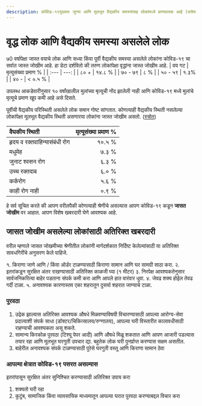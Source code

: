 ```yaml
---
description: कोविड-१९मुख्यतः जुन्या आणि मूलभूत वैद्यकीय समस्यांसह लोकांमध्ये प्राणघातक आहे (वर्तमान आणि भूतकाळ दोन्ही). या मार्गदर्शकामध्ये घ्यावयाच्या अतिरिक्त खबरदारीची रूपरेषा आहे. 
---
```


# वृद्ध लोक आणि वैद्यकीय समस्या असलेले लोक

७0 वर्षापेक्षा जास्त वयाचे लोक आणि सध्या किंवा पूर्वी वैद्यकीय समस्या असलेले लोकांना कोविड-१९ चा सर्वात जास्त जोखीम आहे. हा डेटा दर्शवितो की तरुण लोकांपेक्षा वृद्धांना जास्त जोखीम आहे.
| वय गट | मृत्युसंख्या प्रमाण % |
| :--- | ---: |
| ८० + | १४.८ % |
| ७० - ७९ | ८ % |
| ५० - ५९ | १.३% |
| ४० - | &lt; ०.५ % |


उपलब्ध आकडेवारीनुसार १० वर्षांखालील मुलांच्या मृत्यूची नोंद झालेली नाही आणि कोविड-१९ मध्ये मुलांचे मृत्यूचे प्रमाण खूप कमी आहे असे दिसते.


पूर्वीची वैद्यकीय परिस्थिती असलेले लोक समान गोष्ट सांगतात. कोणत्याही वैद्यकीय स्थिती नसलेल्या लोकांपेक्षा मूलभूत वैद्यकीय स्थिती असणारया लोकांना जास्त जोखीम असतो. \([स्त्रोत](https://ourworldindata.org/coronavirus#case-fatality-rate-of-covid-19-by-preexisting-health-conditions)\)

| वैघकीय स्थिती  | मृत्यूसंख्या प्रमाण % |
| :--- | ---: |
| हृदय व रक्तवाहिन्यासंबंधी रोग | १०.५ % |
| मधुमेह | ७.३ % |
| जुनाट श्वसन रोग | ६.३ % |
| उच्च रक्तदाब | ६.० % |
| कर्करोग | ५.६ % |
| काही रोग नाही | ०.९ % |


हे सर्व सूचित करते की आपण वरीलपैकी कोणत्याही श्रेणीचे असल्यास आपण कोविड-१९ कडून **जासत जोखीम** वर आहात. आपण विशेष खबरदारी घेणे आवश्यक आहे.

## जासत जोखीम असलेल्या लोकांसाठी अतिरिक्त खबरदारी



वरील म्हणाले जासत जोखमीच्या श्रेणीतील लोकांनी मार्गदर्शकात निर्दिष्ट केलेल्यांसाठी या अतिरिक्त सावधगिरींचे अनुसरण केले पाहिजे.

१. किराणा जाणे आणि / किंवा ऑर्डर टाळण्यासाठी किराणा सामान आणि घर सामग्री साठा करा.
२. इतरांकडून सुरक्षित अंतर राखण्यासाठी अतिरिक्त काळजी घ्या \(१ मीटर\)
३. निरपेक्ष आवश्यकतेनुसार सार्वजनिकरित्या बाहेर पडताना संपर्क कमी करा आणि आपले हात वारंवार धुवा.
४. जेवढ शक्य होईल तेवढ गर्दी टाळा.
५. अनावश्यक कारणास्तव एका शहरातून दुसर्या शहरात जाण्याचे टाळा.

### पुरवठा

1. उद्रेक झाल्यास अतिरिक्त आवश्यक औषधे मिळवण्याविषयी विचारण्यासाठी आपल्या आरोग्य-सेवा प्रदात्याशी संपर्क साधा \(डॉक्टर/चिकित्सालय/रुग्णालय\), आपल्या घरी विस्तारीत कालावधीसाठी राहण्याची आवश्यकता असू शकते.
2. सामान्य किरकोळ पुरवठा \(टिश्यू पेपर आदी\) आणि औषधे मिळू शकतात आणि 
आपण आजारी पडल्यास तयार रहा आणि मूलभूत घरगुती उपचार द्या. 
बहुतेक लोक घरी पुनर्प्राप्त करण्यास सक्षम असतील.
3. बाहेरील अनावश्यक संपर्क टाळण्यासाठी पुरेसे घरगुती वस्तू आणि किराणा सामान ठेवा

### आपल्या क्षेत्रात कोविड-१९ पसरत असल्यास

इतरांपासून सुरक्षित अंतर सुनिश्चित करण्यासाठी अतिरिक्त उपाय करा

1. शक्यतो घरी रहा
2. कुटुंब, सामाजिक किंवा व्यावसायिक माध्यमातून आपल्या घरात पुरवठा करण्याबद्दल विचार करा

